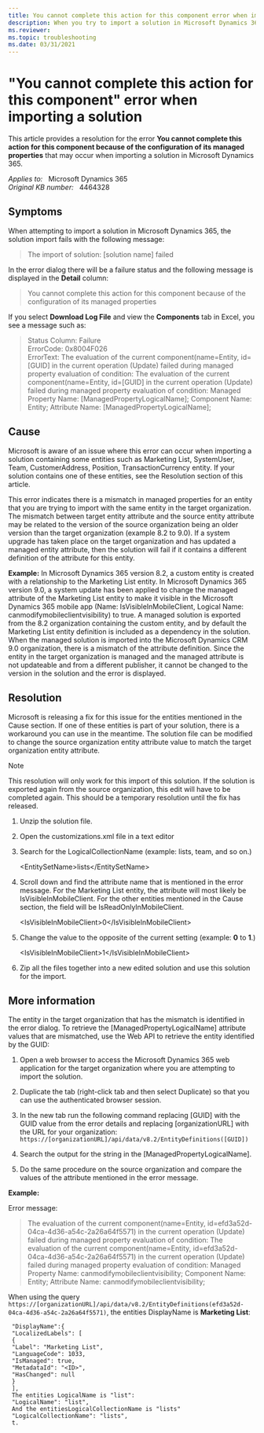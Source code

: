 ```yaml
---
title: You cannot complete this action for this component error when importing a solution
description: When you try to import a solution in Microsoft Dynamics 365, you may receive an error that states you cannot complete this action for this component because of the configuration of its managed properties. Provides a resolution.
ms.reviewer: 
ms.topic: troubleshooting
ms.date: 03/31/2021
---
```

# "You cannot complete this action for this component" error when importing a solution

This article provides a resolution for the error **You cannot complete this action for this component because of the configuration of its managed properties** that may occur when importing a solution in Microsoft Dynamics 365.

_Applies to:_ &nbsp; Microsoft Dynamics 365  
_Original KB number:_ &nbsp; 4464328

## Symptoms

When attempting to import a solution in Microsoft Dynamics 365, the solution import fails with the following message:

> The import of solution: [solution name] failed

In the error dialog there will be a failure status and the following message is displayed in the **Detail** column:

> You cannot complete this action for this component because of the configuration of its managed properties

If you select **Download Log File** and view the **Components** tab in Excel, you see a message such as:

> Status Column: Failure  
ErrorCode: 0x8004F026  
ErrorText: The evaluation of the current component(name=Entity, id=[GUID] in the current operation (Update) failed during managed property evaluation of condition: The evaluation of the current component(name=Entity, id=[GUID] in the current operation (Update) failed during managed property evaluation of condition: Managed Property Name: [ManagedPropertyLogicalName]; Component Name: Entity; Attribute Name: [ManagedPropertyLogicalName];

## Cause

Microsoft is aware of an issue where this error can occur when importing a solution containing some entities such as Marketing List, SystemUser, Team, CustomerAddress, Position, TransactionCurrency entity. If your solution contains one of these entities, see the Resolution section of this article.

This error indicates there is a mismatch in managed properties for an entity that you are trying to import with the same entity in the target organization. The mismatch between target entity attribute and the source entity attribute may be related to the version of the source organization being an older version than the target organization (example 8.2 to 9.0). If a system upgrade has taken place on the target organization and has updated a managed entity attribute, then the solution will fail if it contains a different definition of the attribute for this entity.

**Example:** In Microsoft Dynamics 365 version 8.2, a custom entity is created with a relationship to the Marketing List entity. In Microsoft Dynamics 365 version 9.0, a system update has been applied to change the managed attribute of the Marketing List entity to make it visible in the Microsoft Dynamics 365 mobile app (Name: IsVisibleInMobileClient, Logical Name: canmodifymobileclientvisibility) to true. A managed solution is exported from the 8.2 organization containing the custom entity, and by default the Marketing List entity definition is included as a dependency in the solution. When the managed solution is imported into the Microsoft Dynamics CRM 9.0 organization, there is a mismatch of the attribute definition. Since the entity in the target organization is managed and the managed attribute is not updateable and from a different publisher, it cannot be changed to the version in the solution and the error is displayed.

## Resolution

Microsoft is releasing a fix for this issue for the entities mentioned in the Cause section. If one of these entities is part of your solution, there is a workaround you can use in the meantime. The solution file can be modified to change the source organization entity attribute value to match the target organization entity attribute.

> [!NOTE]
> This resolution will only work for this import of this solution. If the solution is exported again from the source organization, this edit will have to be completed again. This should be a temporary resolution until the fix has released.

1. Unzip the solution file.
2. Open the customizations.xml file in a text editor
3. Search for the LogicalCollectionName (example: lists, team, and so on.)

   \<EntitySetName>lists\</EntitySetName>

4. Scroll down and find the attribute name that is mentioned in the error message. For the Marketing List entity, the attribute will most likely be IsVisibleInMobileClient. For the other entities mentioned in the Cause section, the field will be IsReadOnlyInMobileClient.

   \<IsVisibleInMobileClient>0\</IsVisibleInMobileClient>

5. Change the value to the opposite of the current setting (example: **0** to **1**.)

    \<IsVisibleInMobileClient>1\</IsVisibleInMobileClient>

6. Zip all the files together into a new edited solution and use this solution for the import.

## More information

The entity in the target organization that has the mismatch is identified in the error dialog. To retrieve the [ManagedPropertyLogicalName] attribute values that are mismatched, use the Web API to retrieve the entity identified by the GUID:

1. Open a web browser to access the Microsoft Dynamics 365 web application for the target organization where you are attempting to import the solution.
2. Duplicate the tab (right-click tab and then select Duplicate) so that you can use the authenticated browser session.

3. In the new tab run the following command replacing [GUID] with the GUID value from the error details and replacing [organizationURL] with the URL for your organization: `https://[organizationURL]/api/data/v8.2/EntityDefinitions([GUID])`

4. Search the output for the string in the [ManagedPropertyLogicalName].
5. Do the same procedure on the source organization and compare the values of the attribute mentioned in the error message.

**Example:**

Error message:

> The evaluation of the current component(name=Entity, id=efd3a52d-04ca-4d36-a54c-2a26a64f5571) in the current operation (Update) failed during managed property evaluation of condition: The evaluation of the current component(name=Entity, id=efd3a52d-04ca-4d36-a54c-2a26a64f5571) in the current operation (Update) failed during managed property evaluation of condition: Managed Property Name: canmodifymobileclientvisibility; Component Name: Entity; Attribute Name: canmodifymobileclientvisibility;

When using the query `https://[organizationURL]/api/data/v8.2/EntityDefinitions(efd3a52d-04ca-4d36-a54c-2a26a64f5571)`, the entities DisplayName is **Marketing List**:

```console
 "DisplayName":{
 "LocalizedLabels": [
 {
 "Label": "Marketing List",
 "LanguageCode": 1033,
 "IsManaged": true,
 "MetadataId": "<ID>",
 "HasChanged": null
 }
 ],
 The entities LogicalName is "list":
 "LogicalName": "list",
 And the entitiesLogicalCollectionName is "lists"
 "LogicalCollectionName": "lists",
 t.
```
